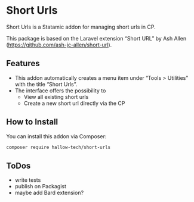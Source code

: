 # Short Urls

Short Urls is a Statamic addon for managing short urls in CP.

This package is based on the Laravel extension “Short URL” by Ash Allen (https://github.com/ash-jc-allen/short-url).

## Features
 
- This addon automatically creates a menu item under “Tools > Utilities” with the title “Short Urls”.
- The interface offers the possibility to
  - View all existing short urls
  - Create a new short url directly via the CP

## How to Install

You can install this addon via Composer:

``` bash
composer require hallow-tech/short-urls
```

## ToDos

- write tests
- publish on Packagist
- maybe add Bard extension?